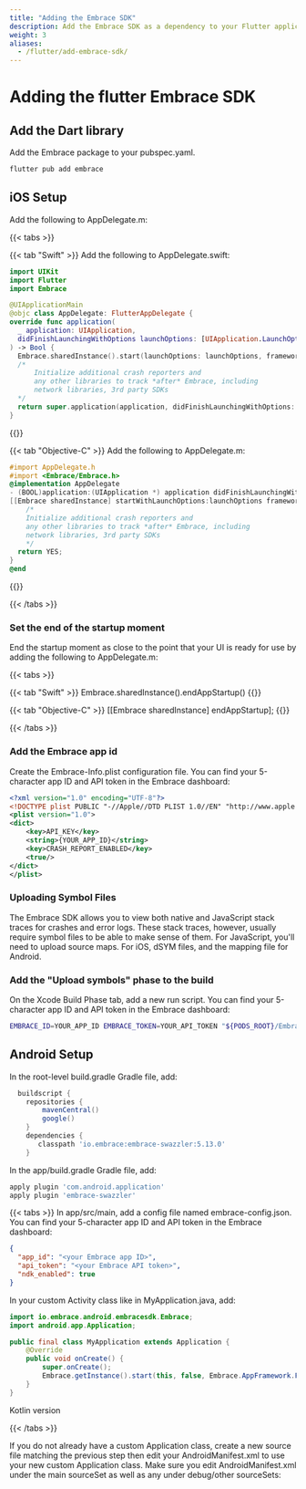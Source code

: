 ```yaml
---
title: "Adding the Embrace SDK"
description: Add the Embrace SDK as a dependency to your Flutter application
weight: 3
aliases:
  - /flutter/add-embrace-sdk/
---
```


# Adding the flutter Embrace SDK

## Add the Dart library

Add the Embrace package to your pubspec.yaml.

```sh
flutter pub add embrace
```

## iOS Setup

Add the following to AppDelegate.m:

{{< tabs >}}

{{< tab "Swift" >}}
Add the following to AppDelegate.swift:

```swift
import UIKit
import Flutter
import Embrace

@UIApplicationMain
@objc class AppDelegate: FlutterAppDelegate {
override func application(
  _ application: UIApplication,
  didFinishLaunchingWithOptions launchOptions: [UIApplication.LaunchOptionsKey: Any]?
) -> Bool {
  Embrace.sharedInstance().start(launchOptions: launchOptions, framework: EMBAppFramework.flutter)
  /*
      Initialize additional crash reporters and
      any other libraries to track *after* Embrace, including
      network libraries, 3rd party SDKs
  */
  return super.application(application, didFinishLaunchingWithOptions: launchOptions)
}
```
{{</tab >}}

{{< tab "Objective-C" >}}
Add the following to AppDelegate.m:

```objective-c
#import AppDelegate.h
#import <Embrace/Embrace.h>
@implementation AppDelegate
- (BOOL)application:(UIApplication *) application didFinishLaunchingWithOptions:(NSDictionary *)launchOptions {
[[Embrace sharedInstance] startWithLaunchOptions:launchOptions framework:EMBAppFrameworkFlutter];
    /*
    Initialize additional crash reporters and
    any other libraries to track *after* Embrace, including
    network libraries, 3rd party SDKs
    */
  return YES;
}
@end
```
{{</tab >}}

{{< /tabs >}}

### Set the end of the startup moment
End the startup moment as close to the point that your UI is ready for use by adding the following to AppDelegate.m:

{{< tabs >}}

{{< tab "Swift" >}}
Embrace.sharedInstance().endAppStartup()
{{</tab >}}

{{< tab "Objective-C" >}}
[[Embrace sharedInstance] endAppStartup];
{{</tab >}}

{{< /tabs >}}

### Add the Embrace app id
Create the Embrace-Info.plist configuration file. You can find your 5-character app ID and API token in the Embrace dashboard:

```xml
<?xml version="1.0" encoding="UTF-8"?>
<!DOCTYPE plist PUBLIC "-//Apple//DTD PLIST 1.0//EN" "http://www.apple.com/DTDs/PropertyList-1.0.dtd">
<plist version="1.0">
<dict>
    <key>API_KEY</key>
    <string>{YOUR_APP_ID}</string>
    <key>CRASH_REPORT_ENABLED</key>
    <true/>
</dict>
</plist>
```

### Uploading Symbol Files

The Embrace SDK allows you to view both native and JavaScript stack traces for crashes and error logs.
These stack traces, however, usually require symbol files to be able to make sense of them.
For JavaScript, you'll need to upload source maps. For iOS, dSYM files, and the mapping file for Android. 

### Add the "Upload symbols" phase to the build
On the Xcode Build Phase tab, add a new run script. You can find your 5-character app ID and API token in the Embrace dashboard:

```sh
EMBRACE_ID=YOUR_APP_ID EMBRACE_TOKEN=YOUR_API_TOKEN "${PODS_ROOT}/EmbraceIO/run.sh"
```

## Android Setup

In the root-level build.gradle Gradle file, add:

```gradle
  buildscript {
    repositories {
        mavenCentral()
        google()
    }
    dependencies {
       classpath 'io.embrace:embrace-swazzler:5.13.0'
    }
```

In the app/build.gradle Gradle file, add:

```gradle
apply plugin 'com.android.application'
apply plugin 'embrace-swazzler'
```

{{< tabs >}}
In app/src/main, add a config file named embrace-config.json. You can find your 5-character app ID and API token in the Embrace dashboard:

```json
{
  "app_id": "<your Embrace app ID>",
  "api_token": "<your Embrace API token>",
  "ndk_enabled": true
}
```

In your custom Activity class like in MyApplication.java, add:

```java
import io.embrace.android.embracesdk.Embrace;
import android.app.Application;

public final class MyApplication extends Application {
    @Override
    public void onCreate() {
        super.onCreate();
        Embrace.getInstance().start(this, false, Embrace.AppFramework.FLUTTER);
    }
}
```

Kotlin version

{{< /tabs >}}

If you do not already have a custom Application class, create a new source file matching the previous step then edit your AndroidManifest.xml to use your new custom Application class. Make sure you edit AndroidManifest.xml under the main sourceSet as well as any under debug/other sourceSets:

<application android:name=".MyApplication">